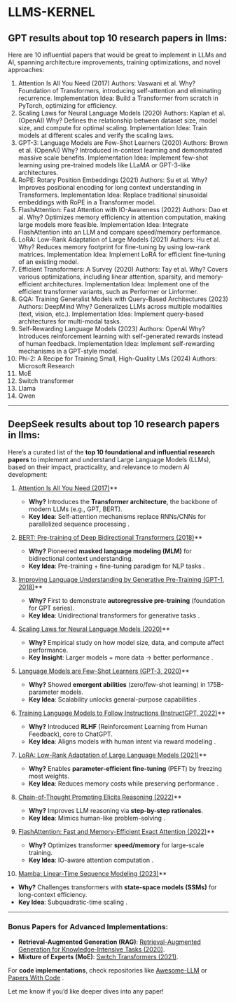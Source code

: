 # LLMS-KERNEL 
## GPT results about top 10 research papers in llms: 

Here are 10 influential papers that would be great to implement in LLMs and AI, spanning architecture improvements, training optimizations, and novel approaches:
1. Attention Is All You Need (2017)
Authors: Vaswani et al.
Why? Foundation of Transformers, introducing self-attention and eliminating recurrence.
Implementation Idea: Build a Transformer from scratch in PyTorch, optimizing for efficiency.
2. Scaling Laws for Neural Language Models (2020)
Authors: Kaplan et al. (OpenAI)
Why? Defines the relationship between dataset size, model size, and compute for optimal scaling.
Implementation Idea: Train models at different scales and verify the scaling laws.
3. GPT-3: Language Models are Few-Shot Learners (2020)
Authors: Brown et al. (OpenAI)
Why? Introduced in-context learning and demonstrated massive scale benefits.
Implementation Idea: Implement few-shot learning using pre-trained models like LLaMA or GPT-3-like architectures.
4. RoPE: Rotary Position Embeddings (2021)
Authors: Su et al.
Why? Improves positional encoding for long context understanding in Transformers.
Implementation Idea: Replace traditional sinusoidal embeddings with RoPE in a Transformer model.
5. FlashAttention: Fast Attention with IO-Awareness (2022)
Authors: Dao et al.
Why? Optimizes memory efficiency in attention computation, making large models more feasible.
Implementation Idea: Integrate FlashAttention into an LLM and compare speed/memory performance.
6. LoRA: Low-Rank Adaptation of Large Models (2021)
Authors: Hu et al.
Why? Reduces memory footprint for fine-tuning by using low-rank matrices.
Implementation Idea: Implement LoRA for efficient fine-tuning of an existing model.
7. Efficient Transformers: A Survey (2020)
Authors: Tay et al.
Why? Covers various optimizations, including linear attention, sparsity, and memory-efficient architectures.
Implementation Idea: Implement one of the efficient transformer variants, such as Performer or Linformer.
8. GQA: Training Generalist Models with Query-Based Architectures (2023)
Authors: DeepMind
Why? Generalizes LLMs across multiple modalities (text, vision, etc.).
Implementation Idea: Implement query-based architectures for multi-modal tasks.
9. Self-Rewarding Language Models (2023)
Authors: OpenAI
Why? Introduces reinforcement learning with self-generated rewards instead of human feedback.
Implementation Idea: Implement self-rewarding mechanisms in a GPT-style model.
10. Phi-2: A Recipe for Training Small, High-Quality LMs (2024)
Authors: Microsoft Research
11. MoE
12. Switch transformer 
13. Llama
14. Qwen

---


## DeepSeek results about top 10 research papers in llms: 

Here’s a curated list of the **top 10 foundational and influential research papers** to implement and understand Large Language Models (LLMs), based on their impact, practicality, and relevance to modern AI development:  

1. [Attention Is All You Need (2017)](https://arxiv.org/abs/1706.03762)**  
   - **Why?** Introduces the **Transformer architecture**, the backbone of modern LLMs (e.g., GPT, BERT).  
   - **Key Idea**: Self-attention mechanisms replace RNNs/CNNs for parallelized sequence processing .  

2. [BERT: Pre-training of Deep Bidirectional Transformers (2018)](https://arxiv.org/abs/1810.04805)**  
   - **Why?** Pioneered **masked language modeling (MLM)** for bidirectional context understanding.  
   - **Key Idea**: Pre-training + fine-tuning paradigm for NLP tasks .  

3. [Improving Language Understanding by Generative Pre-Training (GPT-1, 2018)](https://www.semanticscholar.org/paper/Improving-Language-Understanding-by-Generative-Radford-Narasimhan/cd18800a0fe0b668a1cc19f2ec95b5003d0a5035)**  
   - **Why?** First to demonstrate **autoregressive pre-training** (foundation for GPT series).  
   - **Key Idea**: Unidirectional transformers for generative tasks .  

4. [Scaling Laws for Neural Language Models (2020)](https://arxiv.org/abs/2001.08361)**  
   - **Why?** Empirical study on how model size, data, and compute affect performance.  
   - **Key Insight**: Larger models + more data → better performance .  

5. [Language Models are Few-Shot Learners (GPT-3, 2020)](https://arxiv.org/abs/2005.14165)**  
   - **Why?** Showed **emergent abilities** (zero/few-shot learning) in 175B-parameter models.  
   - **Key Idea**: Scalability unlocks general-purpose capabilities .  
6. [Training Language Models to Follow Instructions (InstructGPT, 2022)](https://arxiv.org/abs/2203.02155)**  
   - **Why?** Introduced **RLHF** (Reinforcement Learning from Human Feedback), core to ChatGPT.  
   - **Key Idea**: Aligns models with human intent via reward modeling .  

7. [LoRA: Low-Rank Adaptation of Large Language Models (2021)](https://arxiv.org/abs/2106.09685)**  
   - **Why?** Enables **parameter-efficient fine-tuning** (PEFT) by freezing most weights.  
   - **Key Idea**: Reduces memory costs while preserving performance .  

8. [Chain-of-Thought Prompting Elicits Reasoning (2022)](https://arxiv.org/abs/2201.11903)**  
   - **Why?** Improves LLM reasoning via **step-by-step rationales**.  
   - **Key Idea**: Mimics human-like problem-solving .  
9. [FlashAttention: Fast and Memory-Efficient Exact Attention (2022)](https://arxiv.org/abs/2205.14135)**  
   - **Why?** Optimizes transformer **speed/memory** for large-scale training.  
   - **Key Idea**: IO-aware attention computation .  

10. [Mamba: Linear-Time Sequence Modeling (2023)](https://arxiv.org/abs/2312.00752)**  
   - **Why?** Challenges transformers with **state-space models (SSMs)** for long-context efficiency.  
   - **Key Idea**: Subquadratic-time scaling .  

---

### **Bonus Papers for Advanced Implementations**:  
- **Retrieval-Augmented Generation (RAG)**: [Retrieval-Augmented Generation for Knowledge-Intensive Tasks (2020)](https://arxiv.org/abs/2005.11401).  
- **Mixture of Experts (MoE)**: [Switch Transformers (2021)](https://arxiv.org/abs/2101.03961).  

For **code implementations**, check repositories like [Awesome-LLM](https://github.com/Hannibal046/Awesome-LLM)  or [Papers With Code](https://paperswithcode.com/task/large-language-model) .  

Let me know if you’d like deeper dives into any paper!
